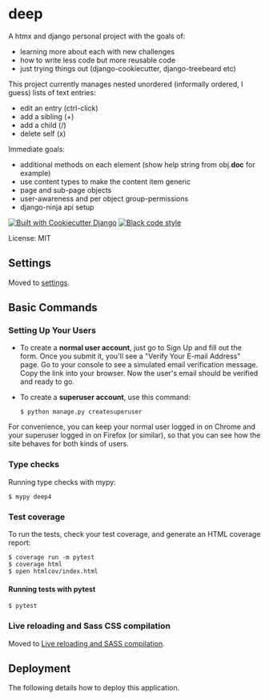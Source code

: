 # deep

A htmx and django personal project with the goals of:
   - learning more about each with new challenges
   - how to write less code but more reusable code
   - just trying things out (django-cookiecutter, django-treebeard etc)

This project currently manages nested unordered (informally ordered, I guess) lists of text entries:
 - edit an entry (ctrl-click)
 - add a sibling (+)
 - add a child  (/)
 - delete self (x)

Immediate goals:
 - additional methods on each element (show help string from obj.__doc__ for example)
 - use content types to make the content item generic
 - page and sub-page objects
 - user-awareness and per object group-permissions
 - django-ninja api setup

[![Built with Cookiecutter Django](https://img.shields.io/badge/built%20with-Cookiecutter%20Django-ff69b4.svg?logo=cookiecutter)](https://github.com/cookiecutter/cookiecutter-django/)
[![Black code style](https://img.shields.io/badge/code%20style-black-000000.svg)](https://github.com/ambv/black)

License: MIT

## Settings

Moved to [settings](http://cookiecutter-django.readthedocs.io/en/latest/settings.html).

## Basic Commands

### Setting Up Your Users

- To create a **normal user account**, just go to Sign Up and fill out the form. Once you submit it, you'll see a "Verify Your E-mail Address" page. Go to your console to see a simulated email verification message. Copy the link into your browser. Now the user's email should be verified and ready to go.

- To create a **superuser account**, use this command:

      $ python manage.py createsuperuser

For convenience, you can keep your normal user logged in on Chrome and your superuser logged in on Firefox (or similar), so that you can see how the site behaves for both kinds of users.

### Type checks

Running type checks with mypy:

    $ mypy deep4

### Test coverage

To run the tests, check your test coverage, and generate an HTML coverage report:

    $ coverage run -m pytest
    $ coverage html
    $ open htmlcov/index.html

#### Running tests with pytest

    $ pytest

### Live reloading and Sass CSS compilation

Moved to [Live reloading and SASS compilation](https://cookiecutter-django.readthedocs.io/en/latest/developing-locally.html#sass-compilation-live-reloading).

## Deployment

The following details how to deploy this application.
